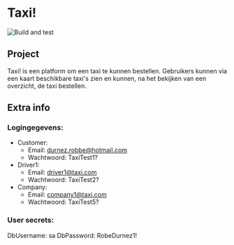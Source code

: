 # Taxi! 

![Build and test](https://github.com/howest-gp-imi/st-1920-2-S3-project-robbedurnez/workflows/Build%20and%20test/badge.svg)

## Project
Taxi! is een platform om een taxi te kunnen bestellen. 
Gebruikers kunnen via een kaart beschikbare taxi's zien en kunnen, na het bekijken van een overzicht, de taxi bestellen.

## Extra info

### Logingegevens:

- Customer:
    - Email: durnez.robbe@hotmail.com
    - Wachtwoord: TaxiTest1?
- Driver1:
    - Email: driver1@taxi.com
    - Wachtwoord: TaxiTest2?
- Company:
    - Email: company1@taxi.com
    - Wachtwoord: TaxiTest5?

### User secrets:
DbUsername: sa
DbPassword: RobeDurnez1!
